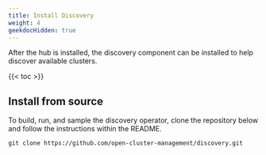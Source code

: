 ```yaml
---
title: Install Discovery
weight: 4
geekdocHidden: true
---
```


After the hub is installed, the discovery component can be installed to help discover available clusters.

<!-- spellchecker-disable -->

{{< toc >}}

<!-- spellchecker-enable -->

## Install from source

To build, run, and sample the discovery operator, clone the repository below and follow the instructions within the README.

```Shell
git clone https://github.com/open-cluster-management/discovery.git
```